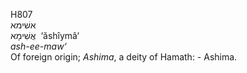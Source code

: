 <body>
  <p>H807<br>  אשׁימא  <br> אֲשִׁימָא  ‎  ‘ăshı̂ymâ‘  <br><i>ash-ee-maw‘ </i><br>Of foreign origin; <i>Ashima</i>, a deity of Hamath: - Ashima.<br></p>
 </body>